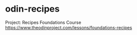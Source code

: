 # odin-recipes
Project: Recipes
Foundations Course
https://www.theodinproject.com/lessons/foundations-recipes
